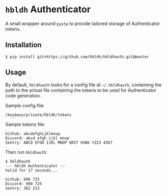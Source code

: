 `hbldh` Authenticator
=====================

A small wrapper around `pyotp` to provide tailored
storage of Authenticator tokens.


Installation
------------

```shell
$ pip install git+https://github.com/hbldh/hbldhauth.git@master
```

Usage
-----

By default, `hbldhauth` looks for a config file at `~/.hbldhauth`, 
containing the path to the actual file containing the tokens to be
used for Authenticator code generation.

Sample config file:
```text
/keybase/private/hbldh/tokens
```

Sample tokens file:
```text
Github: abcdefghijklmnop
Discord: abcd efgh ijkl mnop
Sentry: ABCD EFGH IJKL MNOP QRST UVWX YZ23 4567
```

Then run `hbldhauth`:
```shell
$ hbldhauth
--- hbldh Authenticator ---
Valid for 17 seconds...

Github: 998 725
Discord: 998 725
Sentry: 362 213

```
